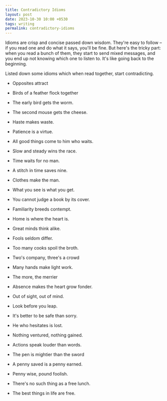 ```yaml
---
title: Contradictory Idioms
layout: post
date: 2023-10-30 10:00 +0530
tags: writing
permalink: contradictory-idioms
---
```


Idioms are crisp and concise passed down wisdom. They're easy to follow – if you read one and do what it says, you'll be fine. But here's the tricky part: when you read a bunch of them, they start to send mixed messages, and you end up not knowing which one to listen to. It's like going back to the beginning. 

Listed down some idioms which when read together, start contradicting.

* Opposites attract
* Birds of a feather flock together

* The early bird gets the worm.
* The second mouse gets the cheese.

* Haste makes waste.
* Patience is a virtue.

* All good things come to him who waits.
* Slow and steady wins the race.
* Time waits for no man.
* A stitch in time saves nine.

* Clothes make the man.
* What you see is what you get.
* You cannot judge a book by its cover.

* Familiarity breeds contempt.
* Home is where the heart is.

* Great minds think alike. 
* Fools seldom differ.

* Too many cooks spoil the broth. 
* Two's company, three's a crowd
* Many hands make light work.
* The more, the merrier

* Absence makes the heart grow fonder.
* Out of sight, out of mind.

* Look before you leap.
* It's better to be safe than sorry.
* He who hesitates is lost.
* Nothing ventured, nothing gained.

* Actions speak louder than words.
* The pen is mightier than the sword

* A penny saved is a penny earned.
* Penny wise, pound foolish.

* There's no such thing as a free lunch.
* The best things in life are free.